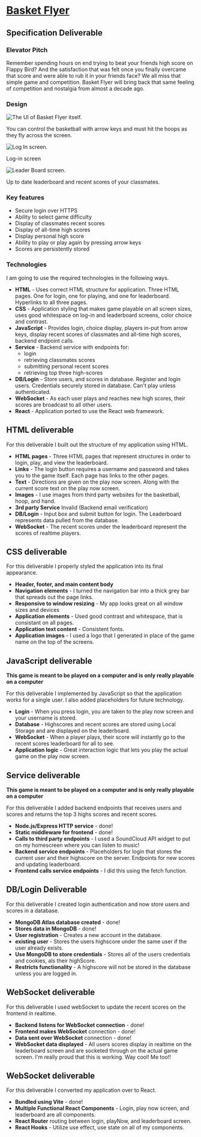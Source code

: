 # [Basket Flyer](https://basketflyer.com)

## Specification Deliverable

### Elevator Pitch

Remember spending hours on end trying to beat your friends high score on Flappy Bird? And the satisfaction that was felt once you finally overcame that score and were able to rub it in your friends face? We all miss that simple game and competition. Basket Flyer will bring back that same feeling of competition and nostalgia from almost a decade ago. 

### Design

![The UI of Basket Flyer itself.](public/Startup-IMG/IMG_0033.PNG)

You can control the basketball with arrow keys and must hit the hoops as they fly across the screen.

![Log In screen.](public/Startup-IMG/IMG_0034.PNG)

Log-in screen

![Leader Board screen.](public/Startup-IMG/IMG_0035.PNG)

Up to date leaderboard and recent scores of your classmates.

### Key features

- Secure login over HTTPS
- Ability to select game difficulty
- Display of classmates recent scores
- Display of all-time high scores
- Display personal high score
- Ability to play or play again by pressing arrow keys
- Scores are persistently stored

### Technologies

I am going to use the required technologies in the following ways.

- **HTML** - Uses correct HTML structure for application. Three HTML pages. One for login, one for playing, and one for leaderboard. Hyperlinks to all three pages.
- **CSS** - Application styling that makes game playable on all screen sizes, uses good whitespace on log-in and leaderboard screens, color choice and contrast.
- **JavaScript** - Provides login, choice display, players in-put from arrow keys, display recent scores of classmates and all-time high scores, backend endpoint calls.
- **Service** - Backend service with endpoints for:
  - login
  - retrieving classmates scores
  - submitting personal recent scores
  - retrieving top three high-scores
- **DB/Login** - Store users, and scores in database. Register and login users. Credentials securely stored in database. Can't play unless authenticated.
- **WebSocket** - As each user plays and reaches new high scores, their scores are broadcast to all other users.
- **React** - Application ported to use the React web framework.

## HTML deliverable

For this deliverable I built out the structure of my application using HTML.

- **HTML pages** - Three HTML pages that represent structures in order to login, play, and view the leaderboard.
- **Links** - The login button requires a username and password and takes you to the game itself. Each page has links to the other pages.
- **Text** - Directions are given on the play now screen. Along with the current score text on the play now screen.
- **Images** - I use images from third party websites for the basketball, hoop, and hand.
- **3rd party Service** Invalid (Backend email verification)
- **DB/Login** - Input box and submit button for login. The Leaderboard represents data pulled from the database.
- **WebSocket** - The recent scores under the leaderboard represent the scores of realtime players.

## CSS deliverable

For this deliverable I properly styled the application into its final appearance.

- **Header, footer, and main content body**
- **Navigation elements** - I turned the navigation bar into a thick grey bar that spreads out the page links.
- **Responsive to window resizing** - My app looks great on all window sizes and devices
- **Application elements** - Used good contrast and whitespace, that is consistant on all pages.
- **Application text content** - Consistent fonts.
- **Application images** - I used a logo that I generated in place of the game name on the top of the screens.

## JavaScript deliverable

**This game is meant to be played on a computer and is only really playable on a computer**  

For this deliverable I implemented by JavaScript so that the application works for a single user. I also added placeholders for future technology.

- **Login** - When you press login, you are taken to the play now screen and your username is stored.
- **Database** - Highscores and recent scores are stored using Local Storage and are displayed on the leaderboard.
- **WebSocket** - When a player plays, their score will instantly go to the recent scores leaderboard for all to see.
- **Application logic** - Great interaction logic that lets you play the actual game on the play now screen.

## Service deliverable

**This game is meant to be played on a computer and is only really playable on a computer**  

For this deliverable I added backend endpoints that receives users and scores and returns the top 3 highs scores and recent scores.

- **Node.js/Express HTTP service** - done!
- **Static middleware for frontend** - done!
- **Calls to third party endpoints** - I used a SoundCloud API widget to put on my homescreen where you can listen to music!
- **Backend service endpoints** - Placeholders for login that stores the current user and their highscore on the server. Endpoints for new scores and updating leaderboard.
- **Frontend calls service endpoints** - I did this using the fetch function.

## DB/Login Deliverable

For this deliverable I created login authentication and now store users and scores in a database.

- **MongoDB Atlas database created** - done!
- **Stores data in MongoDB** - done!
- **User registration** - Creates a new account in the database.
- **existing user** - Stores the users highscore under the same user if the user already exists.
- **Use MongoDB to store credentials** - Stores all of the users credentials and cookies, als their highScore.
- **Restricts functionality** - A highscore will not be stored in the database unless you are logged in.

## WebSocket deliverable

For this deliverable I used webSocket to update the recent scores on the frontend in realtime.

- **Backend listens for WebSocket connection** - done!
- **Frontend makes WebSocket** connection - done!
- **Data sent over WebSocket** connection - done!
- **WebSocket data displayed** - All users scores display in realtime on the leaderboard screen and are socketed through on the actual game screen. I'm really proud that this is working. Way cool! Me too!!

## WebSocket deliverable

For this deliverable I converted my application over to React.

- **Bundled using Vite** - done!
- **Multiple Functional React Components** - Login, play now screen, and leaderboard are all components.
- **React Router** routing between login, playNow, and leaderboard screen.
- **React Hooks** - Utilize use effect, use state on all of my components.
